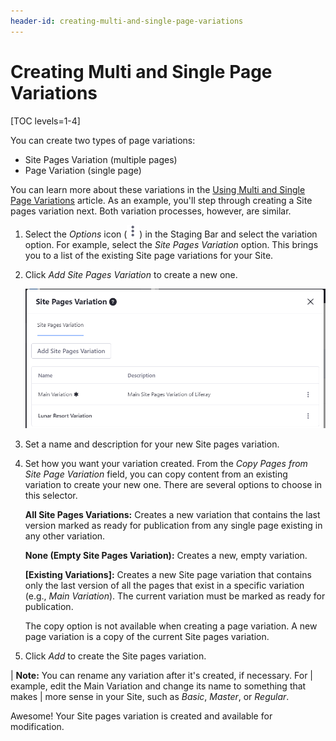 ```yaml
---
header-id: creating-multi-and-single-page-variations
---
```


# Creating Multi and Single Page Variations

[TOC levels=1-4]

You can create two types of page variations:

- Site Pages Variation (multiple pages)
- Page Variation (single page)

You can learn more about these variations in the
[Using Multi and Single Page Variations](/docs/7-2/user/-/knowledge_base/user/using-multi-and-single-page-variations)
article. As an example, you'll step through creating a Site pages variation
next. Both variation processes, however, are similar.

1.  Select the *Options* icon
    (![Options](../../../../images/icon-staging-bar-options.png)) in the Staging
    Bar and select the variation option. For example, select the *Site Pages
    Variation* option. This brings you to a list of the existing Site page
    variations for your Site.

2.  Click *Add Site Pages Variation* to create a new one.

    ![Figure 1: When selecting the *Site Pages Variation* link from the Staging Bar, you're able to add and manage your Site pages variations.](../../../../images/staging-page-variations.png)

3.  Set a name and description for your new Site pages variation.

4.  Set how you want your variation created. From the *Copy Pages from Site Page
    Variation* field, you can copy content from an existing variation to create
    your new one. There are several options to choose in this selector.

    **All Site Pages Variations:** Creates a new variation that contains the
    last version marked as ready for publication from any single page existing
    in any other variation.

    **None (Empty Site Pages Variation):** Creates a new, empty variation.

    **[Existing Variations]:** Creates a new Site page variation that contains
    only the last version of all the pages that exist in a specific variation
    (e.g., *Main Variation*). The current variation must be marked as ready for
    publication.

    The copy option is not available when creating a page variation. A new page
    variation is a copy of the current Site pages variation.

5.  Click *Add* to create the Site pages variation.

| **Note:** You can rename any variation after it's created, if necessary. For
| example, edit the Main Variation and change its name to something that makes
| more sense in your Site, such as *Basic*, *Master*, or *Regular*.

Awesome! Your Site pages variation is created and available for modification.
